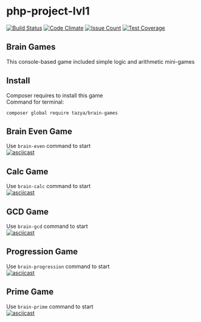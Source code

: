 # php-project-lvl1

[![Build Status](https://travis-ci.org/Tazya/php-project-lvl1.svg?branch=master)](https://travis-ci.org/Tazya/php-project-lvl1)
[![Code Climate](https://codeclimate.com/github/Tazya/php-project-lvl1/badges/gpa.svg)](https://codeclimate.com/github/Tazya/php-project-lvl1)
[![Issue Count](https://codeclimate.com/github/Tazya/php-project-lvl1/badges/issue_count.svg)](https://codeclimate.com/github/Tazya/php-project-lvl1)
[![Test Coverage](https://codeclimate.com/github/Tazya/php-project-lvl1/badges/coverage.svg)](https://codeclimate.com/github/Tazya/php-project-lvl1)

## Brain Games
This console-based game included simple logic and arithmetic mini-games   

## Install
Composer requires to install this game  
Command for terminal:  
```
composer global require tazya/brain-games
```  

## Brain Even Game
Use ```brain-even``` command to start   
[![asciicast](https://asciinema.org/a/NFQNZvlkCRe2Cd34tj2BBL6pn.svg)](https://asciinema.org/a/NFQNZvlkCRe2Cd34tj2BBL6pn)  
## Calc Game
Use ```brain-calc``` command to start   
[![asciicast](https://asciinema.org/a/HOAmN7fuhh2puNumrmB63x2sI.svg)](https://asciinema.org/a/HOAmN7fuhh2puNumrmB63x2sI)   
##  GCD Game
Use ```brain-gcd``` command to start   
[![asciicast](https://asciinema.org/a/apISd4GA0FOqYSPwxuC1oKPkT.svg)](https://asciinema.org/a/apISd4GA0FOqYSPwxuC1oKPkT)  
##  Progression Game
Use ```brain-progression``` command to start  
[![asciicast](https://asciinema.org/a/yuxo7H3ze98tOU5XWtGIlICMl.svg)](https://asciinema.org/a/yuxo7H3ze98tOU5XWtGIlICMl)  
##  Prime Game
Use ```brain-prime``` command to start  
[![asciicast](https://asciinema.org/a/qDxzdXQ2ufbHHC7TakboxopfF.svg)](https://asciinema.org/a/qDxzdXQ2ufbHHC7TakboxopfF)